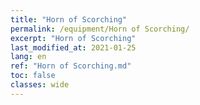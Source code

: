 ```yaml
---
title: "Horn of Scorching"
permalink: /equipment/Horn of Scorching/
excerpt: "Horn of Scorching"
last_modified_at: 2021-01-25
lang: en
ref: "Horn of Scorching.md"
toc: false
classes: wide
---
```


